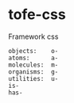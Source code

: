 # tofe-css
Framework css

```
objects:    o-
atoms:      a-
molecules:  m-
organisms:  g-
utilities:  u-
is-
has-
```
